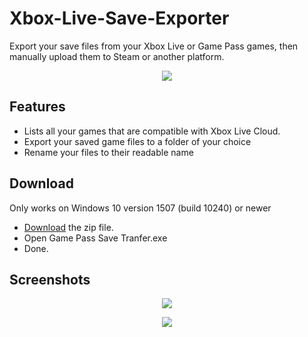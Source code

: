# Xbox-Live-Save-Exporter
Export your save files from your Xbox Live or Game Pass games, then manually upload them to Steam or another platform.

<p align="center">
  <img src="Store/Logo.png"/>
</p>

<!--[Website](https://tom60chat.wixsite.com/katycorp/post/?lang=en)-->

## Features
- Lists all your games that are compatible with Xbox Live Cloud.
- Export your saved game files to a folder of your choice
- Rename your files to their readable name

## Download
Only works on Windows 10 version 1507 (build 10240) or newer

- [Download](https://github.com/Tom60chat/Xbox-Live-Save-Exporter/releases/tag/release) the zip file.
- Open Game Pass Save Tranfer.exe
- Done.

## Screenshots
<p align="center">
  <img src="Store/Screenshot.png"/>
</p>

<p align="center">
  <img src="Store/Screenshot2.png"/>
</p>
